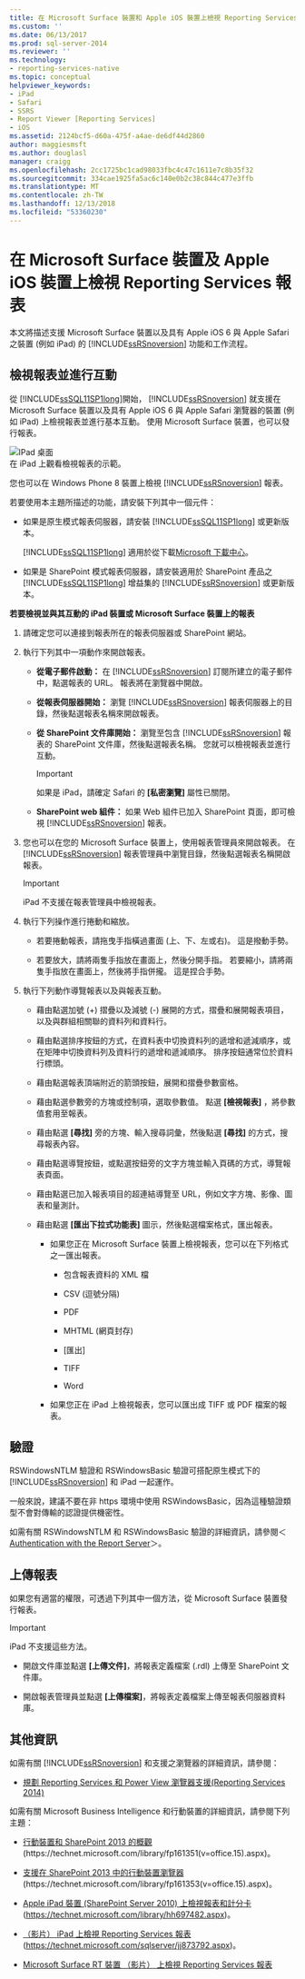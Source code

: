 ```yaml
---
title: 在 Microsoft Surface 裝置和 Apple iOS 裝置上檢視 Reporting Services 報表 |Microsoft Docs
ms.custom: ''
ms.date: 06/13/2017
ms.prod: sql-server-2014
ms.reviewer: ''
ms.technology:
- reporting-services-native
ms.topic: conceptual
helpviewer_keywords:
- iPad
- Safari
- SSRS
- Report Viewer [Reporting Services]
- iOS
ms.assetid: 2124bcf5-d60a-475f-a4ae-de6df44d2860
author: maggiesmsft
ms.author: douglasl
manager: craigg
ms.openlocfilehash: 2cc1725bc1cad98033fbc4c47c1611e7c8b35f32
ms.sourcegitcommit: 334cae1925fa5ac6c140e0b2c38c844c477e3ffb
ms.translationtype: MT
ms.contentlocale: zh-TW
ms.lasthandoff: 12/13/2018
ms.locfileid: "53360230"
---
```

# <a name="view-reporting-services-reports-on-microsoft-surface-devices-and--apple-ios-devices"></a>在 Microsoft Surface 裝置及 Apple iOS 裝置上檢視 Reporting Services 報表
  本文將描述支援 Microsoft Surface 裝置以及具有 Apple iOS 6 與 Apple Safari 之裝置 (例如 iPad) 的 [!INCLUDE[ssRSnoversion](../includes/ssrsnoversion-md.md)] 功能和工作流程。  
  
## <a name="view-and-interact-with-reports"></a>檢視報表並進行互動  
 從 [!INCLUDE[ssSQL11SP1long](../includes/sssql11sp1long-md.md)]開始， [!INCLUDE[ssRSnoversion](../includes/ssrsnoversion-md.md)] 就支援在 Microsoft Surface 裝置以及具有 Apple iOS 6 與 Apple Safari 瀏覽器的裝置 (例如 iPad) 上檢視報表並進行基本互動。 使用 Microsoft Surface 裝置，也可以發行報表。  
  
 ![IPad 桌面](media/videothumbnail.jpg "IPad 桌面")  
在 iPad 上觀看檢視報表的示範。  
  
 您也可以在 Windows Phone 8 裝置上檢視 [!INCLUDE[ssRSnoversion](../includes/ssrsnoversion-md.md)] 報表。  
  
 若要使用本主題所描述的功能，請安裝下列其中一個元件：  
  
-   如果是原生模式報表伺服器，請安裝 [!INCLUDE[ssSQL11SP1long](../includes/sssql11sp1long-md.md)] 或更新版本。  
  
     [!INCLUDE[ssSQL11SP1long](../includes/sssql11sp1long-md.md)] 適用於從下載[Microsoft 下載中心](https://www.microsoft.com/download/details.aspx?id=35575)。  
  
-   如果是 SharePoint 模式報表伺服器，請安裝適用於 SharePoint 產品之 [!INCLUDE[ssSQL11SP1long](../includes/sssql11sp1long-md.md)] 增益集的 [!INCLUDE[ssRSnoversion](../includes/ssrsnoversion-md.md)] 或更新版本。  
  
 **若要檢視並與其互動的 iPad 裝置或 Microsoft Surface 裝置上的報表**  
  
1.  請確定您可以連接到報表所在的報表伺服器或 SharePoint 網站。  
  
2.  執行下列其中一項動作來開啟報表。  
  
    -   **從電子郵件啟動：** 在 [!INCLUDE[ssRSnoversion](../includes/ssrsnoversion-md.md)] 訂閱所建立的電子郵件中，點選報表的 URL。 報表將在瀏覽器中開啟。  
  
    -   **從報表伺服器開始：** 瀏覽 [!INCLUDE[ssRSnoversion](../includes/ssrsnoversion-md.md)] 報表伺服器上的目錄，然後點選報表名稱來開啟報表。  
  
    -   **從 SharePoint 文件庫開始：** 瀏覽至包含 [!INCLUDE[ssRSnoversion](../includes/ssrsnoversion-md.md)] 報表的 SharePoint 文件庫，然後點選報表名稱。 您就可以檢視報表並進行互動。  
  
        > [!IMPORTANT]  
        >  如果是 iPad，請確定 Safari 的 **[私密瀏覽]** 屬性已關閉。  
  
    -   **SharePoint web 組件：** 如果 Web 組件已加入 SharePoint 頁面，即可檢視 [!INCLUDE[ssRSnoversion](../includes/ssrsnoversion-md.md)] 報表。  
  
3.  您也可以在您的 Microsoft Surface 裝置上，使用報表管理員來開啟報表。 在 [!INCLUDE[ssRSnoversion](../includes/ssrsnoversion-md.md)] 報表管理員中瀏覽目錄，然後點選報表名稱開啟報表。  
  
    > [!IMPORTANT]  
    >  iPad 不支援在報表管理員中檢視報表。  
  
4.  執行下列操作進行捲動和縮放。  
  
    -   若要捲動報表，請拖曳手指橫過畫面 (上、下、左或右)。 這是撥動手勢。  
  
    -   若要放大，請將兩隻手指放在畫面上，然後分開手指。 若要縮小，請將兩隻手指放在畫面上，然後將手指併攏。 這是捏合手勢。  
  
5.  執行下列動作導覽報表以及與報表互動。  
  
    -   藉由點選加號 (+) 摺疊以及減號 (-) 展開的方式，摺疊和展開報表項目，以及與群組相關聯的資料列和資料行。  
  
    -   藉由點選排序按鈕的方式，在資料表中切換資料列的遞增和遞減順序，或在矩陣中切換資料列及資料行的遞增和遞減順序。 排序按鈕通常位於資料行標頭。  
  
    -   藉由點選報表頂端附近的箭頭按鈕，展開和摺疊參數窗格。  
  
    -   藉由點選參數旁的方塊或控制項，選取參數值。 點選 **[檢視報表]** ，將參數值套用至報表。  
  
    -   藉由點選 **[尋找]** 旁的方塊、輸入搜尋詞彙，然後點選 **[尋找]** 的方式，搜尋報表內容。  
  
    -   藉由點選導覽按鈕，或點選按鈕旁的文字方塊並輸入頁碼的方式，導覽報表頁面。  
  
    -   藉由點選已加入報表項目的超連結導覽至 URL，例如文字方塊、影像、圖表和量測計。  
  
    -   藉由點選 **[匯出下拉式功能表]** 圖示，然後點選檔案格式，匯出報表。  
  
        -   如果您正在 Microsoft Surface 裝置上檢視報表，您可以在下列格式之一匯出報表。  
  
            -   包含報表資料的 XML 檔  
  
            -   CSV (逗號分隔)  
  
            -   PDF  
  
            -   MHTML (網頁封存)  
  
            -   [匯出]  
  
            -   TIFF  
  
            -   Word  
  
        -   如果您正在 iPad 上檢視報表，您可以匯出成 TIFF 或 PDF 檔案的報表。  
  
## <a name="authentication"></a>驗證  
 RSWindowsNTLM 驗證和 RSWindowsBasic 驗證可搭配原生模式下的 [!INCLUDE[ssRSnoversion](../includes/ssrsnoversion-md.md)] 和 iPad 一起運作。  
  
 一般來說，建議不要在非 https 環境中使用 RSWindowsBasic，因為這種驗證類型不會對傳輸的認證提供機密性。  
  
 如需有關 RSWindowsNTLM 和 RSWindowsBasic 驗證的詳細資訊，請參閱＜ [Authentication with the Report Server](security/authentication-with-the-report-server.md)＞。  
  
## <a name="uploading-reports"></a>上傳報表  
 如果您有適當的權限，可透過下列其中一個方法，從 Microsoft Surface 裝置發行報表。  
  
> [!IMPORTANT]  
>  iPad 不支援這些方法。  
  
-   開啟文件庫並點選 **[上傳文件]**，將報表定義檔案 (.rdl) 上傳至 SharePoint 文件庫。  
  
-   開啟報表管理員並點選 **[上傳檔案]**，將報表定義檔案上傳至報表伺服器資料庫。  
  
## <a name="additional-information"></a>其他資訊  
 如需有關 [!INCLUDE[ssRSnoversion](../includes/ssrsnoversion-md.md)] 和支援之瀏覽器的詳細資訊，請參閱：  
  
-   [規劃 Reporting Services 和 Power View 瀏覽器支援&#40;Reporting Services 2014&#41;](../../2014/reporting-services/browser-support-for-reporting-services-and-power-view.md)  
  
 如需有關 Microsoft Business Intelligence 和行動裝置的詳細資訊，請參閱下列主題：  
  
-   [行動裝置和 SharePoint 2013 的概觀](https://technet.microsoft.com/library/fp161351\(v=office.15\).aspx)(https://technet.microsoft.com/library/fp161351(v=office.15).aspx)。  
  
-   [支援在 SharePoint 2013 中的行動裝置瀏覽器](https://technet.microsoft.com/library/fp161353\(v=office.15\).aspx)(https://technet.microsoft.com/library/fp161353(v=office.15).aspx)。  
  
-   [Apple iPad 裝置 (SharePoint Server 2010) 上檢視報表和計分卡](https://technet.microsoft.com/library/hh697482.aspx)(https://technet.microsoft.com/library/hh697482.aspx)。  
  
-   [（影片） iPad 上檢視 Reporting Services 報表](https://technet.microsoft.com/sqlserver/jj873792.aspx)(https://technet.microsoft.com/sqlserver/jj873792.aspx)。  
  
-   [Microsoft Surface RT 裝置 （影片） 上檢視 Reporting Services 報表](https://technet.microsoft.com/sqlserver/dn146017)  
  
  
